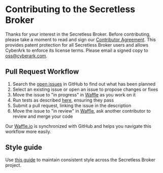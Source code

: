 # Contributing to the Secretless Broker

Thanks for your interest in the Secretless Broker. Before contributing, please take a moment to read and sign our <a href="https://github.com/cyberark/secretless-broker/blob/master/Contributing_OSS/CyberArk_Open_Source_Contributor_Agreement.pdf" download="secretless-broker_contributor_agreement">Contributor Agreement</a>. This provides patent protection for all Secretless Broker users and allows CyberArk to enforce its license terms. Please email a signed copy to <a href="oss@cyberark.com">oss@cyberark.com</a>.

## Pull Request Workflow

1. Search the [open issues][issues] in GitHub to find out what has been planned
2. Select an existing issue or open an issue to propose changes or fixes
3. Move the issue to "in progress" in [Waffle][waffle] as you work on it
4. Run tests as described [here][tests], ensuring they pass
5. Submit a pull request, linking the issue in the description
6. Move the issue to "in review" in [Waffle][waffle], ask another contributor to review and merge your code

Our [Waffle.io][waffle] is synchronized with GitHub and helps you navigate this workflow more easily.

## Style guide

Use [this guide][style] to maintain consistent style across the Secretless Broker project.

[style]: STYLE.md
[tests]: README.md#testing
[waffle]: https://waffle.io/cyberark/secretless
[issues]: https://github.com/cyberark/secretless-broker/issues

